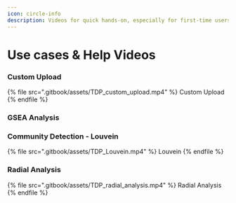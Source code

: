 ```yaml
---
icon: circle-info
description: Videos for quick hands-on, especially for first-time users.
---
```


# Use cases & Help Videos

### Custom Upload

{% file src=".gitbook/assets/TDP_custom_upload.mp4" %}
Custom Upload
{% endfile %}

### GSEA Analysis



### Community Detection - Louvein

{% file src=".gitbook/assets/TDP_Louvein.mp4" %}
Louvein
{% endfile %}

### Radial Analysis

{% file src=".gitbook/assets/TDP_radial_analysis.mp4" %}
Radial Analysis
{% endfile %}

